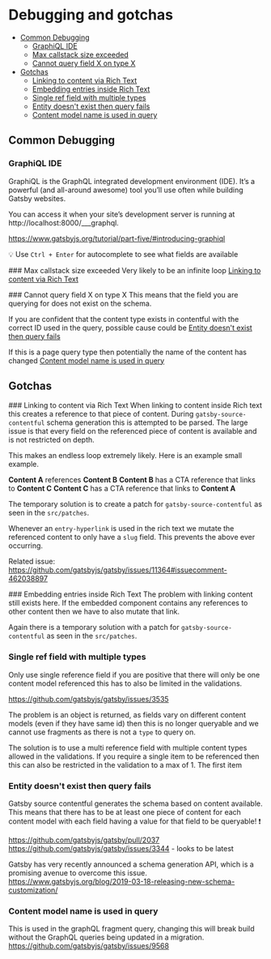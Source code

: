# Debugging and gotchas

- [Common Debugging](#common-debugging)
  - [GraphiQL IDE](#graphiql-ide)
  - [Max callstack size exceeded](#max-callstack-size-exceeded)
  - [Cannot query field X on type X](#cannot-query-field-x-on-type-x)
- [Gotchas](#gotchas)
  - [Linking to content via Rich Text](#linking-to-content-via-rich-text)
  - [Embedding entries inside Rich Text](#embedding-entries-inside-rich-text)
  - [Single ref field with multiple types](#single-ref-field-with-multiple-types)
  - [Entity doesn't exist then query fails](#entity-doesnt-exist-then-query-fails)
  - [Content model name is used in query](#content-model-name-is-used-in-query)

## Common Debugging

### GraphiQL IDE

GraphiQL is the GraphQL integrated development environment (IDE). It’s a powerful (and all-around awesome) tool you’ll use often while building Gatsby websites.

You can access it when your site’s development server is running at http://localhost:8000/___graphql.

https://www.gatsbyjs.org/tutorial/part-five/#introducing-graphiql

:bulb: Use `Ctrl + Enter` for autocomplete to see what fields are available

### Max callstack size exceeded
Very likely to be an infinite loop [Linking to content via Rich Text](#linking-to-content-via-rich-text)

### Cannot query field X on type X
This means that the field you are querying for does not exist on the schema.

If you are confident that the content type exists in contentful with the correct ID used in the query, possible cause could be [Entity doesn't exist then query fails](#entity-doesnt-exist-then-query-fails)

If this is a page query type then potentially the name of the content has changed [Content model name is used in query](#content-model-name-is-used-in-query)

## Gotchas

### Linking to content via Rich Text
When linking to content inside Rich text this creates a reference to that piece of content. During `gatsby-source-contentful` schema generation this is attempted to be parsed. The large issue is that every field on the referenced piece of content is available and is not restricted on depth.

This makes an endless loop extremely likely. Here is an example small example.

**Content A** references **Content B**
**Content B** has a CTA reference that links to **Content C**
**Content C** has a CTA reference that links to **Content A**

The temporary solution is to create a patch for `gatsby-source-contentful` as seen in the `src/patches`.

Whenever an `entry-hyperlink` is used in the rich text we mutate the referenced content to only have a `slug` field. This prevents the above ever occurring.

Related issue: https://github.com/gatsbyjs/gatsby/issues/11364#issuecomment-462038897

### Embedding entries inside Rich Text
The problem with linking content still exists here. If the embedded component contains any references to other content then we have to also mutate that link.

Again there is a temporary solution with a patch for `gatsby-source-contentful` as seen in the `src/patches`.

### Single ref field with multiple types

Only use single reference field if you are positive that there will only be one content model referenced this has to also be limited in the validations.

https://github.com/gatsbyjs/gatsby/issues/3535

The problem is an object is returned, as fields vary on different content models (even if they have same id) then this is no longer queryable and we cannot use fragments as there is not a `type` to query on.

The solution is to use a multi reference field with multiple content types allowed in the validations. If you require a single item to be referenced then this can also be restricted in the validation to a max of 1. The first item

### Entity doesn't exist then query fails

Gatsby source contentful generates the schema based on content available. This means that there has to be at least one piece of content for each content model with each field having a value for that field to be queryable! :exclamation:

https://github.com/gatsbyjs/gatsby/pull/2037
https://github.com/gatsbyjs/gatsby/issues/3344 - looks to be latest

Gatsby has very recently announced a schema generation API, which is a promising avenue to overcome this issue.
https://www.gatsbyjs.org/blog/2019-03-18-releasing-new-schema-customization/

### Content model name is used in query

This is used in the graphQL fragment query, changing this will break build without the GraphQL queries being updated in a migration. https://github.com/gatsbyjs/gatsby/issues/9568
